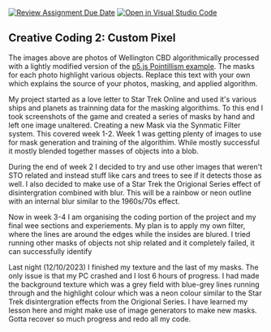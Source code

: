 [![Review Assignment Due Date](https://classroom.github.com/assets/deadline-readme-button-24ddc0f5d75046c5622901739e7c5dd533143b0c8e959d652212380cedb1ea36.svg)](https://classroom.github.com/a/fhdOjw6q)
[![Open in Visual Studio Code](https://classroom.github.com/assets/open-in-vscode-718a45dd9cf7e7f842a935f5ebbe5719a5e09af4491e668f4dbf3b35d5cca122.svg)](https://classroom.github.com/online_ide?assignment_repo_id=11930040&assignment_repo_type=AssignmentRepo)
## Creative Coding 2: Custom Pixel

The images above are photos of Wellington CBD algorithmically processed with a lightly modified version of the [p5.js Pointillism example](https://p5js.org/examples/image-pointillism.html). The masks for each photo highlight various objects. Replace this text with your own which explains the source of your photos, masking, and applied algorithm.

My project started as  a love letter to Star Trek Online and used it's various ships and planets as trainning data for the masking algorithims. To this end I took screenshots of the game and created a series of masks by hand and left one image unaltered. Creating a new Mask via the Synmatic Filter system. This covered week 1-2. Week 1 was getting plenty of images to use for mask generation and training of the algorithim.  While mostly successful it mostly blended together masses of objects into a blob. 

During the end of week 2 I decided to try and use other images that weren't STO related and instead stuff like cars and trees to see if it detects those as well. I also decided to make use of a Star Trek the Origional Series effect of disintergration combined with blur. This will be a rainbow or neon outline with an internal blur similar to the 1960s/70s effect. 

Now in week 3-4 I am organising the coding portion of the project and my final wee sections and experiements. My plan is to apply my own filter, where the lines are around the edges while the insides are blured. I tried running other masks of objects not ship related and it completely failed, it can successfully identify 

Last night (12/10/2023) I finished my texture and the last of my masks. The only issue is that my PC crashed and I lost 6 hours of progress. I had made the background texture which was a grey field with blue-grey lines running through and the highlight colour which was a neon colour similar to the Star Trek disintergration effects from the Origional Series. I have learned my lesson here and might make use of image generators to make new masks. Gotta recover so much progress and redo all my code. 